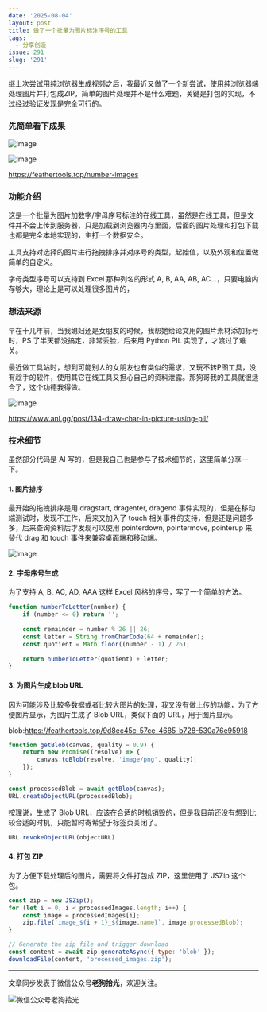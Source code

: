 ```yaml
---
date: '2025-08-04'
layout: post
title: 做了一个批量为图片标注序号的工具
tags:
  - 分享创造
issue: 291
slug: '291'
---
```


继上次尝试[用纯浏览器生成视频](https://www.anl.gg/post/288/)之后，我最近又做了一个新尝试，使用纯浏览器端处理图片并打包成ZIP，简单的图片处理并不是什么难题，关键是打包的实现，不过经过验证发现是完全可行的。

### 先简单看下成果

![Image](https://github.com/user-attachments/assets/6848f3ac-4606-445e-ba39-a56acf8aba75)

![Image](https://github.com/user-attachments/assets/ec5e6a39-0182-41da-af7e-f202622c4e86)

https://feathertools.top/number-images

### 功能介绍

这是一个批量为图片加数字/字母序号标注的在线工具，虽然是在线工具，但是文件并不会上传到服务器，只是加载到浏览器内存里面，后面的图片处理和打包下载也都是完全本地实现的，主打一个数据安全。

工具支持对选择的图片进行拖拽排序并对序号的类型，起始值，以及外观和位置做简单的自定义。

字母类型序号可以支持到 Excel 那种列名的形式 A, B, AA, AB, AC...，只要电脑内存够大，理论上是可以处理很多图片的，

### 想法来源

早在十几年前，当我媳妇还是女朋友的时候，我帮她给论文用的图片素材添加标号时，PS 了半天都没搞定，非常丢脸，后来用 Python PIL 实现了，才渡过了难关。

最近做工具站时，想到可能别人的女朋友也有类似的需求，又玩不转P图工具，没有趁手的软件，使用其它在线工具又担心自己的资料泄露。那狗哥我的工具就很适合了，这个功德我得做。

![Image](https://github.com/user-attachments/assets/f208c85b-5d2d-4094-8a40-5b97ece7c04b)

https://www.anl.gg/post/134-draw-char-in-picture-using-pil/

### 技术细节

虽然部分代码是 AI 写的，但是我自己也是参与了技术细节的，这里简单分享一下。

#### 1. 图片排序

最开始的拖拽排序是用 dragstart, dragenter, dragend 事件实现的，但是在移动端测试时，发现不工作，后来又加入了 touch 相关事件的支持，但是还是问题多多，后来查询资料后才发现可以使用 pointerdown, pointermove, pointerup 来替代 drag 和 touch 事件来兼容桌面端和移动端。

![Image](https://github.com/user-attachments/assets/953ee25e-815b-479d-bca2-629e5a153515)

#### 2. 字母序号生成

为了支持 A, B, AC, AD, AAA 这样 Excel 风格的序号，写了一个简单的方法。

```js
function numberToLetter(number) {
    if (number <= 0) return '';
    
    const remainder = number % 26 || 26;
    const letter = String.fromCharCode(64 + remainder);
    const quotient = Math.floor((number - 1) / 26);
    
    return numberToLetter(quotient) + letter;
}
```

#### 3. 为图片生成 blob URL

因为可能涉及比较多数据或者比较大图片的处理，我又没有做上传的功能，为了方便图片显示，为图片生成了 Blob URL，类似下面的 URL，用于图片显示。

blob:https://feathertools.top/9d8ec45c-57ce-4685-b728-530a76e95918

```js
function getBlob(canvas, quality = 0.9) {
    return new Promise((resolve) => {
        canvas.toBlob(resolve, 'image/png', quality);
    });
}

const processedBlob = await getBlob(canvas);
URL.createObjectURL(processedBlob);
```

按理说，生成了 Blob URL，应该在合适的时机销毁的，但是我目前还没有想到比较合适的时机，只能暂时寄希望于标签页关闭了。

```js
URL.revokeObjectURL(objectURL)
```

#### 4. 打包 ZIP

为了方便下载处理后的图片，需要将文件打包成 ZIP，这里使用了 JSZip 这个包。


```js
const zip = new JSZip();
for (let i = 0; i < processedImages.length; i++) {
    const image = processedImages[i];
    zip.file(`image_${i + 1}_${image.name}`, image.processedBlob);
}

// Generate the zip file and trigger download
const content = await zip.generateAsync({ type: 'blob' });
downloadFile(content, 'processed_images.zip');
```

---

文章同步发表于微信公众号**老狗拾光**，欢迎关注。

![微信公众号老狗拾光](https://github.com/user-attachments/assets/1a652b8b-7f5b-4879-af52-65e1fe3f7b4d)
